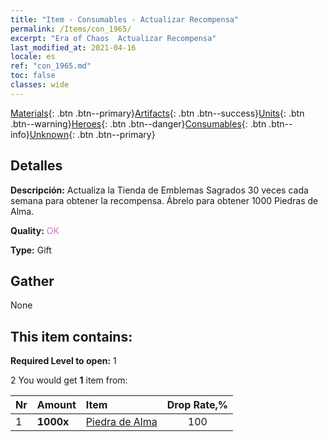 ```yaml
---
title: "Item - Consumables - Actualizar Recompensa"
permalink: /Items/con_1965/
excerpt: "Era of Chaos  Actualizar Recompensa"
last_modified_at: 2021-04-16
locale: es
ref: "con_1965.md"
toc: false
classes: wide
---
```

 [Materials](/es/Items/){: .btn .btn--primary}[Artifacts](/es/Items/Artifacts/){: .btn .btn--success}[Units](/es/Items/Units/){: .btn .btn--warning}[Heroes](/es/Items/Heroes/){: .btn .btn--danger}[Consumables](/es/Items/Consumables/){: .btn .btn--info}[Unknown](/es/Items/Unknown/){: .btn .btn--primary}

## Detalles
 **Descripción:** Actualiza la Tienda de Emblemas Sagrados 30 veces cada semana para obtener la recompensa. Ábrelo para obtener 1000 Piedras de Alma.

 **Quality:** <span style="color: #DA70D6">OK</span>

 **Type:** Gift

## Gather

  None

## This item contains:

 **Required Level to open:** 1

 2 You would get **1** item  from:

  | Nr | Amount |     Item    | Drop Rate,% |
  |:---|:-------|:------------|:---------:|
  | 1 |  **1000x** | [Piedra de Alma ](/es/Items/con_923/) | 100 | 
